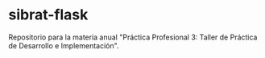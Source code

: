 # sibrat-flask
Repositorio para la materia anual "Práctica Profesional 3: Taller de Práctica de Desarrollo e Implementación".
